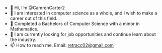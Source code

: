- 👋 Hi, I’m @CamrenCarter2
- 👀 I am interested in computer science as a whole, and I wish to make a career out of this field.
- 🌱 Completed a Bachelors of Computer Science with a minor in Mathematics.
- 💞️ I am currently looking for job opportunities and continue learn about the industry.
- 📫 How to reach me. Email: retracc02@gmail.com 

<!---
CamrenCarter2/CamrenCarter2 is a ✨ special ✨ repository because its `README.md` (this file) appears on your GitHub profile.
You can click the Preview link to take a look at your changes.
--->

